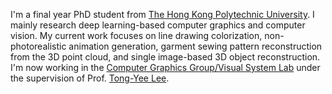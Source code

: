 I'm a final year PhD student from [The Hong Kong Polytechnic University](https://www.polyu.edu.hk/). I mainly research deep learning-based computer graphics and computer vision. My current work focuses on line drawing colorization, non-photorealistic animation generation, garment sewing pattern reconstruction from the 3D point cloud, and single image-based 3D object reconstruction. I'm now working in the [Computer Graphics Group/Visual System Lab](http://graphics.csie.ncku.edu.tw/) under the supervision of Prof. [Tong-Yee Lee](https://scholar.google.com.tw/citations?user=V3PTB98AAAAJ&hl=zh-TW).
